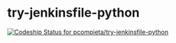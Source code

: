 # try-jenkinsfile-python

[![Codeship Status for pcompieta/try-jenkinsfile-python](https://app.codeship.com/projects/62ab1fa0-3946-0137-5092-0ea8998f87bd/status?branch=master)](https://app.codeship.com/projects/333938)
